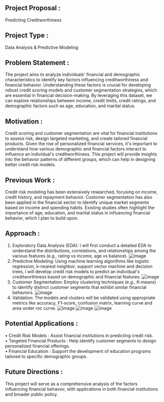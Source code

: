## Project Proposal :
 Predicting Creditworthiness
## Project Type :
 Data Analysis & Predictive Modeling
## Problem Statement :
 The project aims to analyze individuals' financial and demographic characteristics to identify key factors influencing creditworthiness and financial behavior. Understanding these factors is crucial for developing robust credit scoring models and customer segmentation strategies, which are essential in financial decision-making. By leveraging this dataset, we can explore relationships between income, credit limits, credit ratings, and demographic factors such as age, education, and marital status.
## Motivation :
 Credit scoring and customer segmentation are vital for financial institutions to assess risk, design targeted marketing, and create tailored financial products. Given the rise of personalized financial services, it's important to understand how various demographic and financial factors interact to influence an individual's creditworthiness. This project will provide insights into the behavior patterns of different groups, which can help in designing better credit risk models.
## Previous Work :
 Credit risk modeling has been extensively researched, focusing on income, credit history, and repayment behavior. Customer segmentation has also been applied in the financial sector to identify unique market segments based on income and spending habits. Existing studies often highlight the importance of age, education, and marital status in influencing financial behavior, which I plan to build upon.
## Approach :
1.	Exploratory Data Analysis (EDA): I will first conduct a detailed EDA to understand the distributions, correlations, and relationships among the various features (e.g., rating vs income, age vs balance).
![image](https://github.com/user-attachments/assets/65578780-5a16-4082-baf1-0b2c38e112c4)
2.	Predictive Modeling: Using machine learning algorithms like logistic regression, k-nearest neighbor, support vector machine and decision trees, I will develop credit risk models to predict an individual's creditworthiness based on demographic and financial features.
![image](https://github.com/user-attachments/assets/cbab54c0-37cf-4950-a2f1-9b13b9840cd7)
3.	Customer Segmentation: Employ clustering techniques (e.g., K-means) to identify distinct customer segments that exhibit similar financial behaviors.
![image](https://github.com/user-attachments/assets/d74c52fd-b502-4cbd-9419-33cb0a0c7ac2)
4.	Validation: The models and clusters will be validated using appropriate metrics like accuracy, F1-score, confusion matrix, learning curve and area under roc curve.
![image](https://github.com/user-attachments/assets/c9c8edfe-ee89-4a68-ba92-36e6020437fb)
![image](https://github.com/user-attachments/assets/2aa26b2f-6f21-43e1-a01a-e3ac36707783)
![image](https://github.com/user-attachments/assets/42f7db0e-6e77-41a8-a886-e6f6f2d0cb19)
## Potential Applications :
•	Credit Risk Models : Assist financial institutions in predicting credit risk.<br>
•	Targeted Financial Products : Help identify customer segments to design personalized financial offerings.<br>
•	Financial Education : Support the development of education programs tailored to specific demographic groups.<br>
## Future Directions :
 This project will serve as a comprehensive analysis of the factors influencing financial behavior, with applications in both financial institutions and broader public policy.

